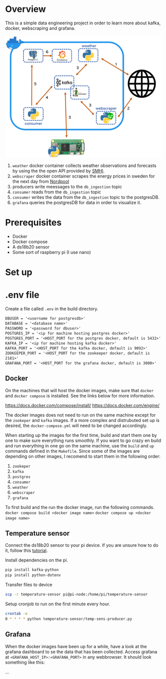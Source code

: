 # Overview

This is a simple data engineering project in order to learn more about kafka, docker, webscraping and grafana.

![This is an image](doc/arcitechture.png)

1. ```weather``` docker container collects weather observations and forecasts by using the the open API provided by [SMHI](https://opendata.smhi.se/apidocs/). 
2. ```webscraper``` docker container scrapes the energy prices in sweden for the next day from [Nordpool](https://www.nordpoolgroup.com/en/Market-data1/Dayahead/Area-Prices/SE/Hourly/?view=table)
3. producers write meessages to the ```db_ingestion``` topic
4. ```consumer``` reads from the ```db_ingestion``` topic 
5. ```consumer``` writes the data from the ```db_ingestion``` topic to the postgresDB.
6. ```grafana``` queries the postgresDB for data in order to visualize it.

# Prerequisites

- Docker
- Docker compose
- A ds18b20 sensor
- Some sort of raspberry pi (I use nano)

# Set up

# .env file
Create a file called ```.env``` in the build directory.

```env
DBUSER = '<username for postgresdb>'
DATABASE = '<database name>'
PASSWORD = '<password for dbuser>'
POSTGRES_IP = '<ip for machine hosting postgres docker>'
POSTGRES_PORT = '<HOST_PORT for the postgres docker, default is 5432>'
KAFKA_IP = '<ip for machine hosting kafka docker>'
KAFKA_PORT = '<HOST_PORT for the kafka docker, default is 9092>'
ZOOKEEPER_PORT = '<HOST_PORT for the zookeeper docker, default is 2181>'
GRAFANA_PORT = '<HOST_PORT for the grafana docker, default is 3000>'
```

## Docker

On the machines that will host the docker images, make sure that ```docker``` and ```docker compose``` is installed. See the links below for more information.

https://docs.docker.com/compose/install/
https://docs.docker.com/engine/

The docker images does not need to run on the same machine except for the ```zookeper``` and ```kafka``` images. If a more complex and distrubuted set up is desired, the ```docker-compose.yml``` will need to be changed accordingly.  

When starting up the images for the first time, build and start them one by one to make sure everything runs smoothly. If you want to go crazy en build and run everything in one go on the same machine, use the ```build``` and ```up``` commands defined in the ```Makefile```. Since some of the images are depending on other images, I recomend to start them in the following order:

1. ```zookeper```
2. ```kafka```
3. ```postgres```
4. ```consumer```
5. ```weather```
6. ```webscraper```
7. ```grafana```

To first build and the run the docker image, run the following commands.
```docker compose build <docker image name>```
```docker compose up <docker image name>```

## Temperature sensor

Connect the ds18b20 sensor to your pi device. If you are unsure how to do it, follow this [tutorial](https://www.circuitbasics.com/raspberry-pi-ds18b20-temperature-sensor-tutorial/).

Install dependencies on the pi.

```bash
pip install kafka-python
pip install python-dotenv
```
Transfer files to device
```bash
scp -r temperature-sensor pi@pi-node:/home/pi/temperature-sensor
```
Setup cronjob to run on the first minute every hour.
```bash
crontab -e
0 * * * * python temperature-sensor/temp-sens-producer.py
```

## Grafana

When the docker images have been up for a while, have a look at the grafana dashboard to se the data that has been collected. Access grafana at ```<GRAFANA_HOST_IP>:<GRAFANA_PORT>``` in any webbrowser. It should look something like this:

...